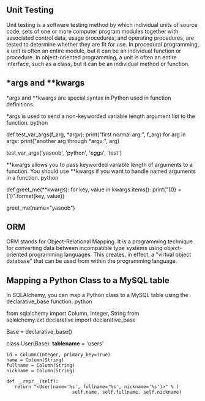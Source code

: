 
## Unit Testing

Unit testing is a software testing method by which individual units of source code, sets of one or more computer program modules together with associated control data, usage procedures, and operating procedures, are tested to determine whether they are fit for use. In procedural programming, a unit is often an entire module, but it can be an individual function or procedure. In object-oriented programming, a unit is often an entire interface, such as a class, but it can be an individual method or function.

## *args and **kwargs

*args and **kwargs are special syntax in Python used in function definitions.

*args is used to send a non-keyworded variable length argument list to the function.
python

def test_var_args(f_arg, *argv):
    print("first normal arg:", f_arg)
    for arg in argv:
        print("another arg through *argv:", arg)

test_var_args('yasoob', 'python', 'eggs', 'test')

**kwargs allows you to pass keyworded variable length of arguments to a function. You should use **kwargs if you want to handle named arguments in a function.
python

def greet_me(**kwargs):
    for key, value in kwargs.items():
        print("{0} = {1}".format(key, value))

greet_me(name="yasoob")

## ORM

ORM stands for Object-Relational Mapping. It is a programming technique for converting data between incompatible type systems using object-oriented programming languages. This creates, in effect, a "virtual object database" that can be used from within the programming language.

## Mapping a Python Class to a MySQL table

In SQLAlchemy, you can map a Python class to a MySQL table using the declarative_base function.
python

from sqlalchemy import Column, Integer, String
from sqlalchemy.ext.declarative import declarative_base

Base = declarative_base()

class User(Base):
    __tablename__ = 'users'

    id = Column(Integer, primary_key=True)
    name = Column(String)
    fullname = Column(String)
    nickname = Column(String)

    def __repr__(self):
       return "<User(name='%s', fullname='%s', nickname='%s')>" % (
                            self.name, self.fullname, self.nickname)
